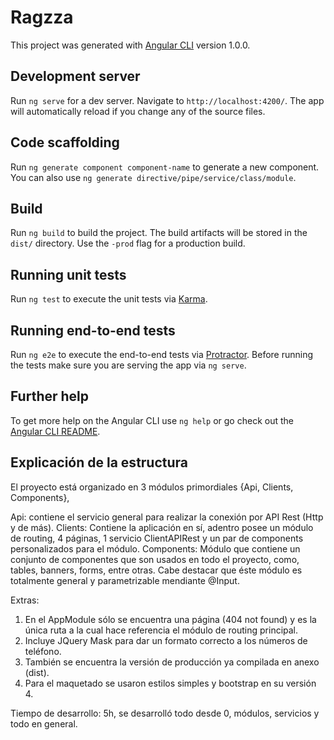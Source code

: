 # Ragzza

This project was generated with [Angular CLI](https://github.com/angular/angular-cli) version 1.0.0.

## Development server

Run `ng serve` for a dev server. Navigate to `http://localhost:4200/`. The app will automatically reload if you change any of the source files.

## Code scaffolding

Run `ng generate component component-name` to generate a new component. You can also use `ng generate directive/pipe/service/class/module`.

## Build

Run `ng build` to build the project. The build artifacts will be stored in the `dist/` directory. Use the `-prod` flag for a production build.

## Running unit tests

Run `ng test` to execute the unit tests via [Karma](https://karma-runner.github.io).

## Running end-to-end tests

Run `ng e2e` to execute the end-to-end tests via [Protractor](http://www.protractortest.org/).
Before running the tests make sure you are serving the app via `ng serve`.

## Further help

To get more help on the Angular CLI use `ng help` or go check out the [Angular CLI README](https://github.com/angular/angular-cli/blob/master/README.md).

## Explicación de la estructura

El proyecto está organizado en 3 módulos primordiales {Api, Clients, Components}, 

Api: contiene el servicio general para realizar la conexión por API Rest (Http y de más). 
Clients: Contiene la aplicación en sí, adentro posee un módulo de routing, 4 páginas, 1 servicio ClientAPIRest y un par de components personalizados para el módulo.
Components: Módulo que contiene un conjunto de componentes que son usados en todo el proyecto, como, tables, banners, forms, entre otras. Cabe destacar que éste módulo es totalmente general y parametrizable mendiante @Input.

Extras:
1. En el AppModule sólo se encuentra una página (404 not found) y es la única ruta a la cual hace referencia el módulo de routing principal.
2. Incluye JQuery Mask para dar un formato correcto a los números de teléfono.
3. También se encuentra la versión de producción ya compilada en anexo (dist).
4. Para el maquetado se usaron estilos simples y bootstrap en su versión 4.

Tiempo de desarrollo: 5h, se desarrolló todo desde 0, módulos, servicios y todo en general.
